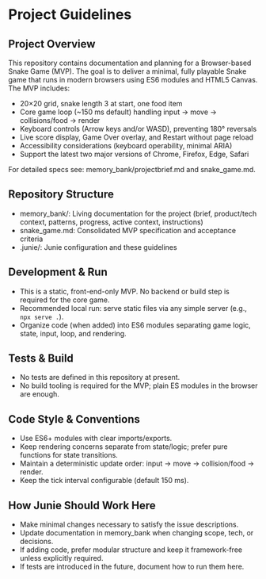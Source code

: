 # Project Guidelines

## Project Overview
This repository contains documentation and planning for a Browser-based Snake Game (MVP). The goal is to deliver a minimal, fully playable Snake game that runs in modern browsers using ES6 modules and HTML5 Canvas. The MVP includes:
- 20×20 grid, snake length 3 at start, one food item
- Core game loop (~150 ms default) handling input → move → collisions/food → render
- Keyboard controls (Arrow keys and/or WASD), preventing 180° reversals
- Live score display, Game Over overlay, and Restart without page reload
- Accessibility considerations (keyboard operability, minimal ARIA)
- Support the latest two major versions of Chrome, Firefox, Edge, Safari

For detailed specs see: memory_bank/projectbrief.md and snake_game.md.

## Repository Structure
- memory_bank/: Living documentation for the project (brief, product/tech context, patterns, progress, active context, instructions)
- snake_game.md: Consolidated MVP specification and acceptance criteria
- .junie/: Junie configuration and these guidelines

## Development & Run
- This is a static, front-end-only MVP. No backend or build step is required for the core game.
- Recommended local run: serve static files via any simple server (e.g., `npx serve .`).
- Organize code (when added) into ES6 modules separating game logic, state, input, loop, and rendering.

## Tests & Build
- No tests are defined in this repository at present.
- No build tooling is required for the MVP; plain ES modules in the browser are enough.

## Code Style & Conventions
- Use ES6+ modules with clear imports/exports.
- Keep rendering concerns separate from state/logic; prefer pure functions for state transitions.
- Maintain a deterministic update order: input → move → collision/food → render.
- Keep the tick interval configurable (default 150 ms).

## How Junie Should Work Here
- Make minimal changes necessary to satisfy the issue descriptions.
- Update documentation in memory_bank when changing scope, tech, or decisions.
- If adding code, prefer modular structure and keep it framework-free unless explicitly required.
- If tests are introduced in the future, document how to run them here.

